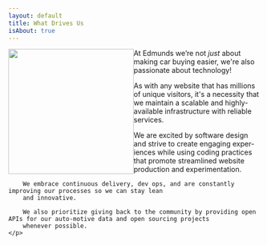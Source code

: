 ```yaml
---
layout: default
title: What Drives Us
isAbout: true
---
```


<div class="about">
  <div class="about-text">
    <img style="float:left;width:250px" src="{{site.baseimagesurl}}/edmunds-technology.png"/>
    <p>
        At Edmunds we’re not <em>just</em> about making car buying easier, we're also passionate about technology!
    </p>
    <p>
        As with any website that has millions of unique visitors, it's a necessity that we maintain
        a scalable and highly-available infrastructure with reliable services.
    </p>
    <p>
        We are excited by software design and strive to create engaging exper-iences while using
        coding practices that promote streamlined website production and experimentation.

        We embrace continuous delivery, dev ops, and are constantly improving our processes so we can stay lean
        and innovative.

        We also prioritize giving back to the community by providing open APIs for our auto-motive data and open sourcing projects
        whenever possible.
    </p>
  </div>
</div>
